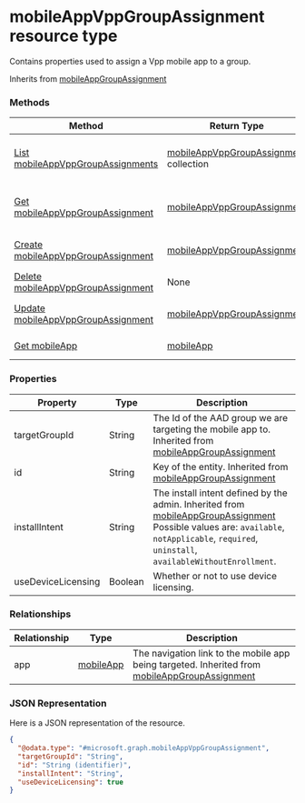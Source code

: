 ﻿# mobileAppVppGroupAssignment resource type

Contains properties used to assign a Vpp mobile app to a group.

Inherits from [mobileAppGroupAssignment](../resources/intune_apps_mobileAppGroupAssignment.md)

### Methods
|Method|Return Type|Description|
|---|---|---|
|[List mobileAppVppGroupAssignments](../api/intune_apps_mobileAppVppGroupAssignment_list.md)|[mobileAppVppGroupAssignment](../resources/intune_apps_mobileAppVppGroupAssignment.md) collection|List properties and relationships of the [mobileAppVppGroupAssignment](../resources/intune_apps_mobileAppVppGroupAssignment.md) objects.|
|[Get mobileAppVppGroupAssignment](../api/intune_apps_mobileAppVppGroupAssignment_get.md)|[mobileAppVppGroupAssignment](../resources/intune_apps_mobileAppVppGroupAssignment.md)|Read properties and relationships of the [mobileAppVppGroupAssignment](../resources/intune_apps_mobileAppVppGroupAssignment.md) object.|
|[Create mobileAppVppGroupAssignment](../api/intune_apps_mobileAppVppGroupAssignment_create.md)|[mobileAppVppGroupAssignment](../resources/intune_apps_mobileAppVppGroupAssignment.md)|Create a new [mobileAppVppGroupAssignment](../resources/intune_apps_mobileAppVppGroupAssignment.md) object.|
|[Delete mobileAppVppGroupAssignment](../api/intune_apps_mobileAppVppGroupAssignment_delete.md)|None|Deletes a [mobileAppVppGroupAssignment](../resources/intune_apps_mobileAppVppGroupAssignment.md).|
|[Update mobileAppVppGroupAssignment](../api/intune_apps_mobileAppVppGroupAssignment_update.md)|[mobileAppVppGroupAssignment](../resources/intune_apps_mobileAppVppGroupAssignment.md)|Update the properties of a [mobileAppVppGroupAssignment](../resources/intune_apps_mobileAppVppGroupAssignment.md) object.|
|[Get mobileApp](../api/intune_apps_mobileAppVppGroupAssignment_get_mobileApp.md)|[mobileApp](../resources/intune_apps_mobileApp.md)|Get the [mobileApp](../resources/intune_apps_mobileApp.md) from the app navigation property.|

### Properties
|Property|Type|Description|
|---|---|---|
|targetGroupId|String|The Id of the AAD group we are targeting the mobile app to. Inherited from [mobileAppGroupAssignment](../resources/intune_apps_mobileAppGroupAssignment.md)|
|id|String|Key of the entity. Inherited from [mobileAppGroupAssignment](../resources/intune_apps_mobileAppGroupAssignment.md)|
|installIntent|String|The install intent defined by the admin. Inherited from [mobileAppGroupAssignment](../resources/intune_apps_mobileAppGroupAssignment.md) Possible values are: `available`, `notApplicable`, `required`, `uninstall`, `availableWithoutEnrollment`.|
|useDeviceLicensing|Boolean|Whether or not to use device licensing.|

### Relationships
|Relationship|Type|Description|
|---|---|---|
|app|[mobileApp](../resources/intune_apps_mobileApp.md)|The navigation link to the mobile app being targeted. Inherited from [mobileAppGroupAssignment](intune_apps_mobileAppGroupAssignment.md)|

### JSON Representation
Here is a JSON representation of the resource.
<!-- {
  "blockType": "resource",
  "keyProperty": "id",
  "@odata.type": "microsoft.graph.mobileAppVppGroupAssignment"
}
-->
```json
{
  "@odata.type": "#microsoft.graph.mobileAppVppGroupAssignment",
  "targetGroupId": "String",
  "id": "String (identifier)",
  "installIntent": "String",
  "useDeviceLicensing": true
}
```


